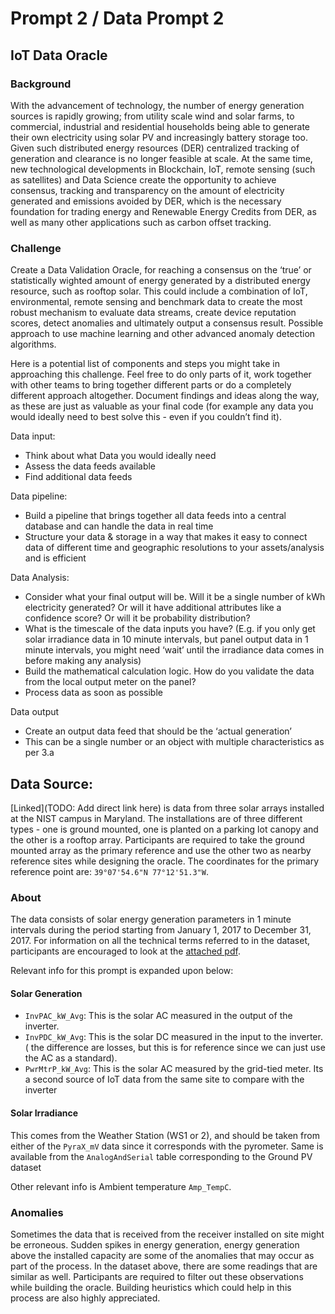 # Prompt 2 / Data Prompt 2
## IoT Data Oracle

### Background
With the advancement of technology, the number of energy generation sources is rapidly growing; from utility scale wind and solar farms, to commercial, industrial and residential households being able to generate their own electricity using solar PV and increasingly battery storage too. Given such distributed energy resources (DER) centralized tracking of generation and clearance is no longer feasible at scale. At the same time, new technological developments in Blockchain, IoT, remote sensing (such as satellites) and Data Science create the opportunity to achieve consensus, tracking and transparency on the amount of electricity generated and emissions avoided by DER, which is the necessary foundation for trading energy and Renewable Energy Credits from DER, as well as many other applications such as carbon offset tracking.

### Challenge
Create a Data Validation Oracle, for reaching a consensus on the ‘true’ or statistically wighted amount of energy generated by a distributed energy resource, such as rooftop solar. This could include a combination of IoT, environmental, remote sensing and benchmark data to create the most robust mechanism to evaluate data streams, create device reputation scores, detect anomalies and ultimately output a consensus result. Possible approach to use machine learning and other advanced anomaly detection algorithms.

Here is a potential list of components and steps you might take in approaching this challenge.
Feel free to do only parts of it, work together with other teams to bring together different parts or do a completely different approach altogether. Document findings and ideas along the way, as these are just as valuable as your final code (for example any data you would ideally need to best solve this - even if you couldn’t find it).

Data input:
- Think about what Data you would ideally need
- Assess the data feeds available
- Find additional data feeds

Data pipeline:
- Build a pipeline that brings together all data feeds into a central database and can handle the data in real time
- Structure your data & storage in a way that makes it easy to connect data of different time and geographic resolutions to your assets/analysis and is efficient

Data Analysis:
- Consider what your final output will be. Will it be a single number of kWh electricity generated? Or will it have additional attributes like a confidence score? Or will it be probability distribution?
- What is the timescale of the data inputs you have? (E.g. if you only get solar irradiance data in 10 minute intervals, but panel output data in 1 minute intervals, you might need ‘wait’ until the irradiance data comes in before making any analysis)
- Build the mathematical calculation logic. How do you validate the data from the local output meter on the panel?
- Process data as soon as possible

Data output
- Create an output data feed that should be the ‘actual generation’
- This can be a single number or an object with multiple characteristics as per 3.a


## Data Source:

[Linked](TODO: Add direct link here) is data from three solar arrays installed at the NIST campus in Maryland. The installations are of three different types - one is ground mounted, one is planted on a parking lot canopy and the other is a rooftop array. Participants are required to take the ground mounted array as the primary reference and use the other two as nearby reference sites while designing the oracle. The coordinates for the primary reference point are: `39°07'54.6"N 77°12'51.3"W`.

### About

The data consists of solar energy generation parameters in 1 minute intervals during the period starting from January 1, 2017 to December 31, 2017. For information on all the technical terms referred to in the dataset, participants are encouraged to look at the [attached pdf](https://www.nist.gov/sites/default/files/documents/2017/10/04/datadictionary_supplementalcontent.pdf).

Relevant info for this prompt is expanded upon below:

#### Solar Generation
- `InvPAC_kW_Avg`: This is the solar AC measured in the output of the inverter.  
- `InvPDC_kW_Avg`: This is the solar DC measured in the input to the inverter. ( the difference are losses, but this is for reference since we can just use the AC as a standard).
- `PwrMtrP_kW_Avg`: This is the solar AC measured by the grid-tied meter. Its a second source of IoT data from the same site to compare with the inverter

#### Solar Irradiance

This comes from the Weather Station (WS1 or 2), and should be taken from either of the `PyraX_mV` data since it corresponds with the pyrometer. Same is available from the `AnalogAndSerial` table corresponding to the Ground PV dataset

Other relevant info is Ambient temperature `Amp_TempC`.

### Anomalies

Sometimes the data that is received from the receiver installed on site might be erroneous. Sudden spikes in energy generation, energy generation above the installed capacity are some of the anomalies that may occur as part of the process. In the dataset above, there are some readings that are similar as well. Participants are required to filter out these observations while building the oracle. Building heuristics which could help in this process are also highly appreciated.
